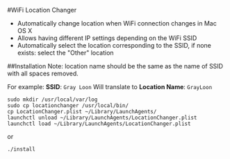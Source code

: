 #WiFi Location Changer
* Automatically change location when WiFi connection changes in Mac OS X
* Allows having different IP settings depending on the WiFi SSID
* Automatically select the location corresponding to the SSID, if none
  exists: select the "Other" location

##Installation
Note: location name should be the same as the name of SSID with all spaces removed.

For example: **SSID**: ```Gray Loon``` Will translate to **Location Name**: ```GrayLoon```

    sudo mkdir /usr/local/var/log
    sudo cp locationchanger /usr/local/bin/
    cp LocationChanger.plist ~/Library/LaunchAgents/
    launchctl unload ~/Library/LaunchAgents/LocationChanger.plist
    launchctl load ~/Library/LaunchAgents/LocationChanger.plist

or

    ./install
